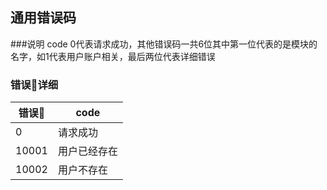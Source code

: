 ## 通用错误码

###说明
code 0代表请求成功，其他错误码一共6位其中第一位代表的是模块的名字，如1代表用户账户相关，最后两位代表详细错误

### 错误🐎详细
| 错误🐴 | code         |
|-------|------------- |
|  0    | 请求成功       |
| 10001 | 用户已经存在    |
| 10002 | 用户不存在      |